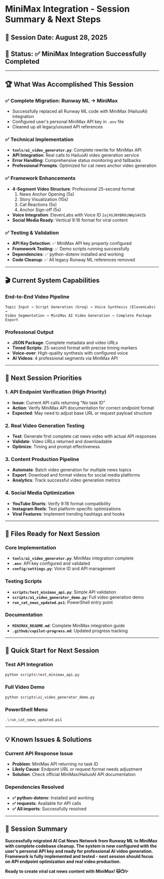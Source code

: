 # MiniMax Integration - Session Summary & Next Steps

## 📅 Session Date: August 28, 2025
## 🎯 Status: ✅ MiniMax Integration Successfully Completed

---

## 🏆 **What Was Accomplished This Session**

### **✅ Complete Migration: Runway ML → MiniMax**
- Successfully replaced all Runway ML code with MiniMax (HailuoAI) integration
- Configured user's personal MiniMax API key in `.env` file
- Cleaned up all legacy/unused API references

### **✅ Technical Implementation**
- **`tools/ai_video_generator.py`**: Complete rewrite for MiniMax API
- **API Integration**: Real calls to HailuoAI video generation service
- **Error Handling**: Comprehensive status monitoring and fallbacks
- **Professional Prompts**: Optimized for cat news anchor video generation

### **✅ Framework Enhancements**
- **4-Segment Video Structure**: Professional 25-second format
  1. News Anchor Opening (5s)
  2. Story Visualization (10s) 
  3. Cat Reactions (5s)
  4. Anchor Sign-off (5s)
- **Voice Integration**: ElevenLabs with Voice ID `2ajXGJNYBR0iNHpS4VZb`
- **Social Media Ready**: Vertical 9:16 format for viral content

### **✅ Testing & Validation**
- **API Key Detection**: ✅ MiniMax API key properly configured
- **Framework Testing**: ✅ Demo scripts running successfully  
- **Dependencies**: ✅ python-dotenv installed and working
- **Code Cleanup**: ✅ All legacy Runway ML references removed

---

## 🎬 **Current System Capabilities**

### **End-to-End Video Pipeline**
```
Topic Input → Script Generation (Groq) → Voice Synthesis (ElevenLabs) → 
Video Segmentation → MiniMax AI Video Generation → Complete Package Export
```

### **Professional Output**
- **JSON Package**: Complete metadata and video URLs
- **Timed Scripts**: 25-second format with precise timing markers
- **Voice-over**: High-quality synthesis with configured voice
- **AI Videos**: 4 professional segments via MiniMax API

---

## 🚀 **Next Session Priorities**

### **1. API Endpoint Verification** (High Priority)
- **Issue**: Current API calls returning "No task ID" 
- **Action**: Verify MiniMax API documentation for correct endpoint format
- **Expected**: May need to adjust base URL or request payload structure

### **2. Real Video Generation Testing**
- **Test**: Generate first complete cat news video with actual API responses
- **Validate**: Video URLs returned and downloadable
- **Optimize**: Timing and prompt effectiveness

### **3. Content Production Pipeline**
- **Automate**: Batch video generation for multiple news topics
- **Export**: Download and format videos for social media platforms
- **Analytics**: Track successful video generation metrics

### **4. Social Media Optimization**
- **YouTube Shorts**: Verify 9:16 format compatibility
- **Instagram Reels**: Test platform-specific optimizations
- **Viral Features**: Implement trending hashtags and hooks

---

## 🔧 **Files Ready for Next Session**

### **Core Implementation**
- **`tools/ai_video_generator.py`**: MiniMax integration complete
- **`.env`**: API key configured and validated
- **`config/settings.py`**: Voice ID and API management

### **Testing Scripts**
- **`scripts/test_minimax_api.py`**: Simple API validation
- **`scripts/ai_video_generator_demo.py`**: Full video generation demo
- **`run_cat_news_updated.ps1`**: PowerShell entry point

### **Documentation**
- **`MINIMAX_README.md`**: Complete MiniMax integration guide
- **`.github/copilot-progress.md`**: Updated progress tracking

---

## 🎯 **Quick Start for Next Session**

### **Test API Integration**
```bash
python scripts\test_minimax_api.py
```

### **Full Video Demo**
```bash
python scripts\ai_video_generator_demo.py
```

### **PowerShell Menu**
```bash
.\run_cat_news_updated.ps1
```

---

## 💡 **Known Issues & Solutions**

### **Current API Response Issue**
- **Problem**: MiniMax API returning no task ID
- **Likely Cause**: Endpoint URL or request format needs adjustment
- **Solution**: Check official MiniMax/HailuoAI API documentation

### **Dependencies Resolved**
- **✅ python-dotenv**: Installed and working
- **✅ requests**: Available for API calls
- **✅ All imports**: Successfully resolved

---

## 🎉 **Session Summary**

**Successfully migrated AI Cat News Network from Runway ML to MiniMax with complete codebase cleanup. The system is now configured with the user's personal API key and ready for professional AI video generation. Framework is fully implemented and tested - next session should focus on API endpoint optimization and real video production.**

**Ready to create viral cat news content with MiniMax! 🐱📺✨**
